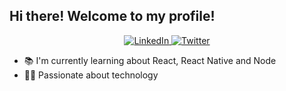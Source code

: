   ## Hi there! Welcome to my profile!

<p align= "center">
  <a href="https://www.linkedin.com/in/ana-lima-6957431a5" target="_blank">
    <img src="https://img.shields.io/badge/LinkedIn-%230077B5.svg?&style=flat-square&logo=linkedin&logoColor=white" alt="LinkedIn">
  </a>
  <a href="https://twitter.com/carol_agl" target="_blank">
    <img src="https://img.shields.io/badge/twitter-blue?&style=flat-square&logo=twitter&logoColor=white" alt="Twitter">
  </a>
</p>

  - :books: I'm currently learning about React, React Native and Node
  - :woman_technologist: Passionate about technology


